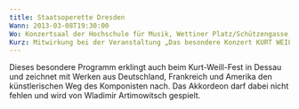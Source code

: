 ```yaml
---
title: Staatsoperette Dresden
Wann: 2013-03-08T19:30:00
Wo: Konzertsaal der Hochschule für Musik, Wettiner Platz/Schützengasse, Dresden
Kurz: Mitwirkung bei der Veranstaltung „Das besondere Konzert KURT WEILL, EUROPAUND DIE USA“
---
```


Dieses besondere Programm erklingt auch beim Kurt-Weill-Fest in Dessau und zeichnet mit Werken aus Deutschland, Frankreich und Amerika den künstlerischen Weg des Komponisten nach. Das Akkordeon darf dabei nicht fehlen und wird von Wladimir Artimowitsch gespielt.